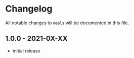# Changelog

All notable changes to `meals` will be documented in this file.

## 1.0.0 - 2021-0X-XX

- initial release

